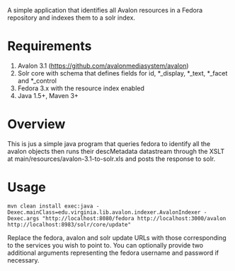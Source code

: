 A simple application that identifies all Avalon resources in a
Fedora repository and indexes them to a solr index.

# Requirements
1. Avalon 3.1 (https://github.com/avalonmediasystem/avalon)
2. Solr core with schema that defines fields for id, *_display,
   *_text, *_facet and *_control
3. Fedora 3.x with the resource index enabled
4. Java 1.5+, Maven 3+

# Overview

This is jus a simple java program that queries fedora to identify
all the avalon objects then runs their descMetadata datastream through
the XSLT at main/resources/avalon-3.1-to-solr.xls and posts the response
to solr.

# Usage
    mvn clean install exec:java -Dexec.mainClass=edu.virginia.lib.avalon.indexer.AvalonIndexer -Dexec.args "http://localhost:8080/fedora http://localhost:3000/avalon http://localhost:8983/solr/core/update"

Replace the fedora, avalon and solr update URLs with those corresponding to the services you wish to point to.
You can optionally provide two additional arguments representing the fedora username and password if necessary.